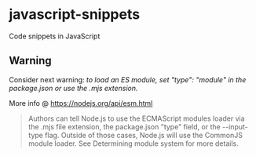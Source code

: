 # javascript-snippets
Code snippets in JavaScript

## Warning
Consider next warning: *to load an ES module, set "type": "module" in the package.json or use the .mjs extension.*

More info @ https://nodejs.org/api/esm.html

> Authors can tell Node.js to use the ECMAScript modules loader via the .mjs file extension, the package.json "type" field, or the --input-type flag. Outside of those cases, Node.js will use the CommonJS module loader. See Determining module system for more details.
